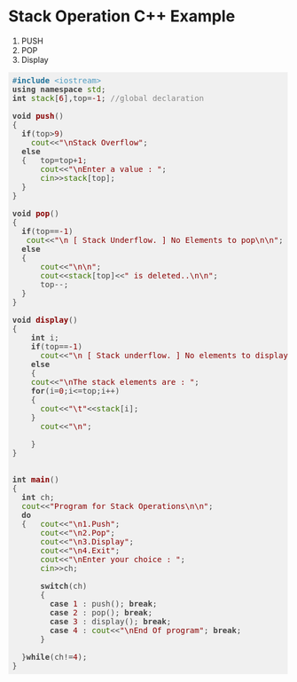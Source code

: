 # Stack Operation C++ Example 

1. PUSH
2. POP
3. Display

<pre class="hljs" style="display: block; overflow-x: auto; padding: 0.5em; background: rgb(240, 240, 240) none repeat scroll 0% 0%; color: rgb(68, 68, 68);"><span class="hljs-meta" style="color: rgb(31, 113, 153);">#<span class="hljs-meta-keyword" style="font-weight: 700;">include</span> <span class="hljs-meta-string" style="color: rgb(77, 153, 191);">&lt;iostream&gt;</span></span>
<span class="hljs-keyword" style="font-weight: 700;">using</span> <span class="hljs-keyword" style="font-weight: 700;">namespace</span> <span class="hljs-built_in" style="color: rgb(57, 115, 0);">std</span>;
<span class="hljs-keyword" style="font-weight: 700;">int</span> <span class="hljs-built_in" style="color: rgb(57, 115, 0);">stack</span>[<span class="hljs-number" style="color: rgb(136, 0, 0);">6</span>],top=<span class="hljs-number" style="color: rgb(136, 0, 0);">-1</span>; <span class="hljs-comment" style="color: rgb(136, 136, 136);">//global declaration</span>

<span class="hljs-function"><span class="hljs-keyword" style="font-weight: 700;">void</span> <span class="hljs-title" style="color: rgb(136, 0, 0); font-weight: 700;">push</span><span class="hljs-params">()</span>
</span>{
  <span class="hljs-keyword" style="font-weight: 700;">if</span>(top&gt;<span class="hljs-number" style="color: rgb(136, 0, 0);">9</span>)
    <span class="hljs-built_in" style="color: rgb(57, 115, 0);">cout</span>&lt;&lt;<span class="hljs-string" style="color: rgb(136, 0, 0);">"\nStack Overflow"</span>;
  <span class="hljs-keyword" style="font-weight: 700;">else</span>
  {   top=top+<span class="hljs-number" style="color: rgb(136, 0, 0);">1</span>;
      <span class="hljs-built_in" style="color: rgb(57, 115, 0);">cout</span>&lt;&lt;<span class="hljs-string" style="color: rgb(136, 0, 0);">"\nEnter a value : "</span>;
      <span class="hljs-built_in" style="color: rgb(57, 115, 0);">cin</span>&gt;&gt;<span class="hljs-built_in" style="color: rgb(57, 115, 0);">stack</span>[top];
  }
}

<span class="hljs-function"><span class="hljs-keyword" style="font-weight: 700;">void</span> <span class="hljs-title" style="color: rgb(136, 0, 0); font-weight: 700;">pop</span><span class="hljs-params">()</span>
</span>{
  <span class="hljs-keyword" style="font-weight: 700;">if</span>(top==<span class="hljs-number" style="color: rgb(136, 0, 0);">-1</span>)
   <span class="hljs-built_in" style="color: rgb(57, 115, 0);">cout</span>&lt;&lt;<span class="hljs-string" style="color: rgb(136, 0, 0);">"\n [ Stack Underflow. ] No Elements to pop\n\n"</span>;
  <span class="hljs-keyword" style="font-weight: 700;">else</span>
  {
  	  <span class="hljs-built_in" style="color: rgb(57, 115, 0);">cout</span>&lt;&lt;<span class="hljs-string" style="color: rgb(136, 0, 0);">"\n\n"</span>;
      <span class="hljs-built_in" style="color: rgb(57, 115, 0);">cout</span>&lt;&lt;<span class="hljs-built_in" style="color: rgb(57, 115, 0);">stack</span>[top]&lt;&lt;<span class="hljs-string" style="color: rgb(136, 0, 0);">" is deleted..\n\n"</span>;
      top--;
  }
}

<span class="hljs-function"><span class="hljs-keyword" style="font-weight: 700;">void</span> <span class="hljs-title" style="color: rgb(136, 0, 0); font-weight: 700;">display</span><span class="hljs-params">()</span>
</span>{
    <span class="hljs-keyword" style="font-weight: 700;">int</span> i;
    <span class="hljs-keyword" style="font-weight: 700;">if</span>(top==<span class="hljs-number" style="color: rgb(136, 0, 0);">-1</span>)
      <span class="hljs-built_in" style="color: rgb(57, 115, 0);">cout</span>&lt;&lt;<span class="hljs-string" style="color: rgb(136, 0, 0);">"\n [ Stack underflow. ] No elements to display..\n\n"</span>;
    <span class="hljs-keyword" style="font-weight: 700;">else</span>
    {
    <span class="hljs-built_in" style="color: rgb(57, 115, 0);">cout</span>&lt;&lt;<span class="hljs-string" style="color: rgb(136, 0, 0);">"\nThe stack elements are : "</span>;
    <span class="hljs-keyword" style="font-weight: 700;">for</span>(i=<span class="hljs-number" style="color: rgb(136, 0, 0);">0</span>;i&lt;=top;i++)
    {
      <span class="hljs-built_in" style="color: rgb(57, 115, 0);">cout</span>&lt;&lt;<span class="hljs-string" style="color: rgb(136, 0, 0);">"\t"</span>&lt;&lt;<span class="hljs-built_in" style="color: rgb(57, 115, 0);">stack</span>[i];
    }
      <span class="hljs-built_in" style="color: rgb(57, 115, 0);">cout</span>&lt;&lt;<span class="hljs-string" style="color: rgb(136, 0, 0);">"\n"</span>;

    }
}


<span class="hljs-function"><span class="hljs-keyword" style="font-weight: 700;">int</span> <span class="hljs-title" style="color: rgb(136, 0, 0); font-weight: 700;">main</span><span class="hljs-params">()</span>
</span>{ 
  <span class="hljs-keyword" style="font-weight: 700;">int</span> ch;
  <span class="hljs-built_in" style="color: rgb(57, 115, 0);">cout</span>&lt;&lt;<span class="hljs-string" style="color: rgb(136, 0, 0);">"Program for Stack Operations\n\n"</span>;
  <span class="hljs-keyword" style="font-weight: 700;">do</span>
  {   <span class="hljs-built_in" style="color: rgb(57, 115, 0);">cout</span>&lt;&lt;<span class="hljs-string" style="color: rgb(136, 0, 0);">"\n1.Push"</span>;
      <span class="hljs-built_in" style="color: rgb(57, 115, 0);">cout</span>&lt;&lt;<span class="hljs-string" style="color: rgb(136, 0, 0);">"\n2.Pop"</span>;
      <span class="hljs-built_in" style="color: rgb(57, 115, 0);">cout</span>&lt;&lt;<span class="hljs-string" style="color: rgb(136, 0, 0);">"\n3.Display"</span>;
      <span class="hljs-built_in" style="color: rgb(57, 115, 0);">cout</span>&lt;&lt;<span class="hljs-string" style="color: rgb(136, 0, 0);">"\n4.Exit"</span>;
      <span class="hljs-built_in" style="color: rgb(57, 115, 0);">cout</span>&lt;&lt;<span class="hljs-string" style="color: rgb(136, 0, 0);">"\nEnter your choice : "</span>;
      <span class="hljs-built_in" style="color: rgb(57, 115, 0);">cin</span>&gt;&gt;ch;
      
      <span class="hljs-keyword" style="font-weight: 700;">switch</span>(ch)
      {
      	<span class="hljs-keyword" style="font-weight: 700;">case</span> <span class="hljs-number" style="color: rgb(136, 0, 0);">1</span> : push(); <span class="hljs-keyword" style="font-weight: 700;">break</span>;
      	<span class="hljs-keyword" style="font-weight: 700;">case</span> <span class="hljs-number" style="color: rgb(136, 0, 0);">2</span> : pop(); <span class="hljs-keyword" style="font-weight: 700;">break</span>;
      	<span class="hljs-keyword" style="font-weight: 700;">case</span> <span class="hljs-number" style="color: rgb(136, 0, 0);">3</span> : display(); <span class="hljs-keyword" style="font-weight: 700;">break</span>;
      	<span class="hljs-keyword" style="font-weight: 700;">case</span> <span class="hljs-number" style="color: rgb(136, 0, 0);">4</span> : <span class="hljs-built_in" style="color: rgb(57, 115, 0);">cout</span>&lt;&lt;<span class="hljs-string" style="color: rgb(136, 0, 0);">"\nEnd Of program"</span>; <span class="hljs-keyword" style="font-weight: 700;">break</span>;
	  }

  }<span class="hljs-keyword" style="font-weight: 700;">while</span>(ch!=<span class="hljs-number" style="color: rgb(136, 0, 0);">4</span>);
}
</pre>
